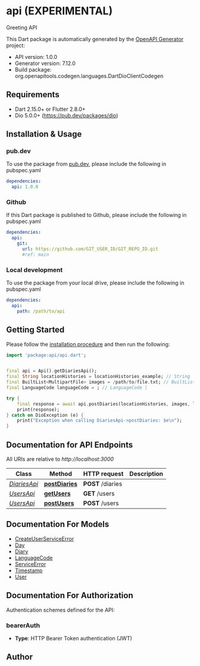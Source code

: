 # api (EXPERIMENTAL)
Greeting API

This Dart package is automatically generated by the [OpenAPI Generator](https://openapi-generator.tech) project:

- API version: 1.0.0
- Generator version: 7.12.0
- Build package: org.openapitools.codegen.languages.DartDioClientCodegen

## Requirements

* Dart 2.15.0+ or Flutter 2.8.0+
* Dio 5.0.0+ (https://pub.dev/packages/dio)

## Installation & Usage

### pub.dev
To use the package from [pub.dev](https://pub.dev), please include the following in pubspec.yaml
```yaml
dependencies:
  api: 1.0.0
```

### Github
If this Dart package is published to Github, please include the following in pubspec.yaml
```yaml
dependencies:
  api:
    git:
      url: https://github.com/GIT_USER_ID/GIT_REPO_ID.git
      #ref: main
```

### Local development
To use the package from your local drive, please include the following in pubspec.yaml
```yaml
dependencies:
  api:
    path: /path/to/api
```

## Getting Started

Please follow the [installation procedure](#installation--usage) and then run the following:

```dart
import 'package:api/api.dart';


final api = Api().getDiariesApi();
final String locationHistories = locationHistories_example; // String | Location histories for diary generation
final BuiltList<MultipartFile> images = /path/to/file.txt; // BuiltList<MultipartFile> | 
final LanguageCode languageCode = ; // LanguageCode | 

try {
    final response = await api.postDiaries(locationHistories, images, languageCode);
    print(response);
} catch on DioException (e) {
    print("Exception when calling DiariesApi->postDiaries: $e\n");
}

```

## Documentation for API Endpoints

All URIs are relative to *http://localhost:3000*

Class | Method | HTTP request | Description
------------ | ------------- | ------------- | -------------
[*DiariesApi*](doc/DiariesApi.md) | [**postDiaries**](doc/DiariesApi.md#postdiaries) | **POST** /diaries | 
[*UsersApi*](doc/UsersApi.md) | [**getUsers**](doc/UsersApi.md#getusers) | **GET** /users | 
[*UsersApi*](doc/UsersApi.md) | [**postUsers**](doc/UsersApi.md#postusers) | **POST** /users | 


## Documentation For Models

 - [CreateUserServiceError](doc/CreateUserServiceError.md)
 - [Day](doc/Day.md)
 - [Diary](doc/Diary.md)
 - [LanguageCode](doc/LanguageCode.md)
 - [ServiceError](doc/ServiceError.md)
 - [Timestamp](doc/Timestamp.md)
 - [User](doc/User.md)


## Documentation For Authorization


Authentication schemes defined for the API:
### bearerAuth

- **Type**: HTTP Bearer Token authentication (JWT)


## Author



